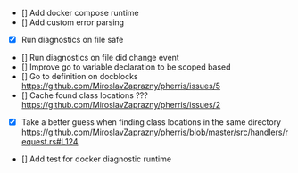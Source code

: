 - [] Add docker compose runtime
- [] Add custom error parsing
- [x] Run diagnostics on file safe
- [] Run diagnostics on file did change event
- [] Improve go to variable declaration to be scoped based
- [] Go to definition on docblocks https://github.com/MiroslavZaprazny/pherris/issues/5
- [] Cache found class locations ??? https://github.com/MiroslavZaprazny/pherris/issues/2
- [x] Take a better guess when finding class locations in the same directory https://github.com/MiroslavZaprazny/pherris/blob/master/src/handlers/request.rs#L124
- [] Add test for docker diagnostic runtime
